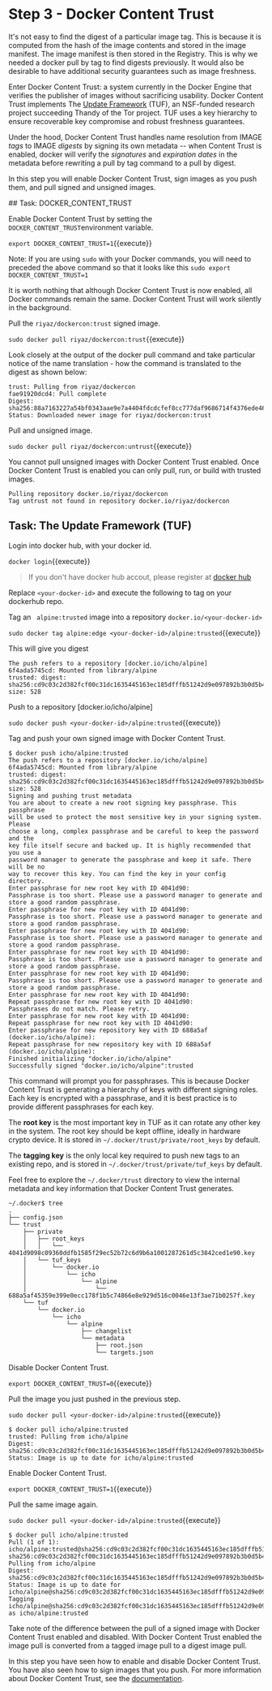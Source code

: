 # Step 3 - Docker Content Trust

It's not easy to find the digest of a particular image tag. This is because it is computed from the hash of the image contents and stored in the image manifest. The image manifest is then stored in the Registry. This is why we needed a docker pull by tag to find digests previously. It would also be desirable to have additional security guarantees such as image freshness.

Enter Docker Content Trust: a system currently in the Docker Engine that verifies the publisher of images without sacrificing usability. Docker Content Trust implements The [Update Framework](https://theupdateframework.github.io/) (TUF), an NSF-funded research project succeeding Thandy of the Tor project. TUF uses a key hierarchy to ensure recoverable key compromise and robust freshness guarantees.

Under the hood, Docker Content Trust handles name resolution from IMAGE _tags_ to IMAGE _digests_ by signing its own metadata -- when Content Trust is enabled, docker will verify the _signatures_ and _expiration dates_ in the metadata before rewriting a pull by tag command to a pull by digest.

In this step you will enable Docker Content Trust, sign images as you push them, and pull signed and unsigned images.


## Task: DOCKER_CONTENT_TRUST

Enable Docker Content Trust by setting the `DOCKER_CONTENT_TRUST`environment variable.

`export DOCKER_CONTENT_TRUST=1`{{execute}}

Note: If you are using `sudo` with your Docker commands, you will need to preceded the above command so that it looks like this `sudo export DOCKER_CONTENT_TRUST=1`

It is worth nothing that although Docker Content Trust is now enabled, all Docker commands remain the same. Docker Content Trust will work silently in the background.


Pull the `riyaz/dockercon:trust` signed image.

`sudo docker pull riyaz/dockercon:trust`{{execute}}

Look closely at the output of the docker pull command and take particular notice of the name translation - how the command is translated to the digest as shown below:

```
trust: Pulling from riyaz/dockercon
fae91920dcd4: Pull complete
Digest: sha256:88a7163227a54bf0343aae9e7a4404fdcdcfef8cc777daf9686714f4376ede46
Status: Downloaded newer image for riyaz/dockercon:trust  
```

Pull and unsigned image.

`sudo docker pull riyaz/dockercon:untrust`{{execute}}

You cannot pull unsigned images with Docker Content Trust enabled. Once Docker Content Trust is enabled you can only pull, run, or build with trusted images.

```
Pulling repository docker.io/riyaz/dockercon                                                                      
Tag untrust not found in repository docker.io/riyaz/dockercon   
```

## Task: The Update Framework (TUF)

Login into docker hub, with your docker id.

`docker login`{{execute}}

> If you don't have docker hub accout, please register at [docker hub](https://hub.docker.com/register/)

Replace ``<your-docker-id>`` and execute the following to tag on your dockerhub repo.

Tag an ` alpine:trusted` image into a repository `docker.io/<your-docker-id>`

`sudo docker tag alpine:edge <your-docker-id>/alpine:trusted`{{execute}}


This will give you digest
```
The push refers to a repository [docker.io/icho/alpine]
6f4ada5745cd: Mounted from library/alpine
trusted: digest: sha256:cd9c03c2d382fcf00c31dc1635445163ec185dfffb51242d9e097892b3b0d5b4 size: 528
```

Push to a repository [docker.io/icho/alpine]

`sudo docker push <your-docker-id>/alpine:trusted`{{execute}}


Tag and push your own signed image with Docker Content Trust.

```
$ docker push icho/alpine:trusted
The push refers to a repository [docker.io/icho/alpine]
6f4ada5745cd: Mounted from library/alpine
trusted: digest: sha256:cd9c03c2d382fcf00c31dc1635445163ec185dfffb51242d9e097892b3b0d5b4 size: 528
Signing and pushing trust metadata
You are about to create a new root signing key passphrase. This passphrase
will be used to protect the most sensitive key in your signing system. Please
choose a long, complex passphrase and be careful to keep the password and the
key file itself secure and backed up. It is highly recommended that you use a
password manager to generate the passphrase and keep it safe. There will be no
way to recover this key. You can find the key in your config directory.
Enter passphrase for new root key with ID 4041d90:
Passphrase is too short. Please use a password manager to generate and store a good random passphrase.
Enter passphrase for new root key with ID 4041d90:
Passphrase is too short. Please use a password manager to generate and store a good random passphrase.
Enter passphrase for new root key with ID 4041d90:
Passphrase is too short. Please use a password manager to generate and store a good random passphrase.
Enter passphrase for new root key with ID 4041d90:
Passphrase is too short. Please use a password manager to generate and store a good random passphrase.
Enter passphrase for new root key with ID 4041d90:
Passphrase is too short. Please use a password manager to generate and store a good random passphrase.
Enter passphrase for new root key with ID 4041d90:
Repeat passphrase for new root key with ID 4041d90:
Passphrases do not match. Please retry.
Enter passphrase for new root key with ID 4041d90:
Repeat passphrase for new root key with ID 4041d90:
Enter passphrase for new repository key with ID 688a5af (docker.io/icho/alpine):
Repeat passphrase for new repository key with ID 688a5af (docker.io/icho/alpine):
Finished initializing "docker.io/icho/alpine"
Successfully signed "docker.io/icho/alpine":trusted
```

This command will prompt you for passphrases. This is because Docker Content Trust is generating a hierarchy of keys with different signing roles. Each key is encrypted with a passphrase, and it is best practice is to provide different passphrases for each key.

The **root key** is the most important key in TUF as it can rotate any other key in the system. The root key should be kept offline, ideally in hardware crypto device. It is stored in ``~/.docker/trust/private/root_keys`` by default.

The **tagging key** is the only local key required to push new tags to an existing repo, and is stored in ``~/.docker/trust/private/tuf_keys`` by default.

Feel free to explore the ``~/.docker/trust`` directory to view the internal metadata and key information that Docker Content Trust generates.

```
~/.docker$ tree
.
├── config.json
└── trust
    ├── private
    │   ├── root_keys
    │   │   └── 4041d9098c09360ddfb1585f29ec52b72c6d9b6a1001287261d5c3842ced1e90.key
    │   └── tuf_keys
    │       └── docker.io
    │           └── icho
    │               └── alpine
    │                   └── 688a5af45359e399e0ecc178f1b5c74866e8e929d516c0046e13f3ae71b0257f.key
    └── tuf
        └── docker.io
            └── icho
                └── alpine
                    ├── changelist
                    └── metadata
                        ├── root.json
                        └── targets.json

```

Disable Docker Content Trust.


`export DOCKER_CONTENT_TRUST=0`{{execute}}

Pull the image you just pushed in the previous step.

`sudo docker pull <your-docker-id>/alpine:trusted`{{execute}}

```
$ docker pull icho/alpine:trusted
trusted: Pulling from icho/alpine
Digest: sha256:cd9c03c2d382fcf00c31dc1635445163ec185dfffb51242d9e097892b3b0d5b4
Status: Image is up to date for icho/alpine:trusted
```

Enable Docker Content Trust.

`export DOCKER_CONTENT_TRUST=1`{{execute}}

Pull the same image again.

`sudo docker pull <your-docker-id>/alpine:trusted`{{execute}}

```
$ docker pull icho/alpine:trusted
Pull (1 of 1): icho/alpine:trusted@sha256:cd9c03c2d382fcf00c31dc1635445163ec185dfffb51242d9e097892b3b0d5b4
sha256:cd9c03c2d382fcf00c31dc1635445163ec185dfffb51242d9e097892b3b0d5b4: Pulling from icho/alpine
Digest: sha256:cd9c03c2d382fcf00c31dc1635445163ec185dfffb51242d9e097892b3b0d5b4
Status: Image is up to date for icho/alpine@sha256:cd9c03c2d382fcf00c31dc1635445163ec185dfffb51242d9e097892b3b0d5b4
Tagging icho/alpine@sha256:cd9c03c2d382fcf00c31dc1635445163ec185dfffb51242d9e097892b3b0d5b4 as icho/alpine:trusted
```

Take note of the difference between the pull of a signed image with Docker Content Trust enabled and disabled. With Docker Content Trust enabled the image pull is converted from a tagged image pull to a digest image pull.

In this step you have seen how to enable and disable Docker Content Trust. You have also seen how to sign images that you push. For more information about Docker Content Trust, see the [documentation](https://docs.docker.com/engine/security/trust/).
